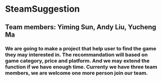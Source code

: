 # SteamSuggestion

## Team members: Yiming Sun, Andy Liu, Yucheng Ma

### We are going to make a project that help user to find the game they may interested in. The recommandation will based on game category, price and platform. And we may extend the function if we have enough time. Currenty we have three team members, we are welcome one more person join our team.
